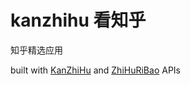 # kanzhihu 看知乎
知乎精选应用

built with [KanZhiHu](http://www.kanzhihu.com/api-document) and [ZhiHuRiBao](https://github.com/izzyleung/ZhihuDailyPurify/wiki/知乎日报-API-分析) APIs


